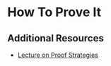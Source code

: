 
# How To Prove It 


## Additional Resources 
* [Lecture on Proof Strategies](http://faculty.ycp.edu/~dbabcock/mat235/lecture/lecture10.html) 
